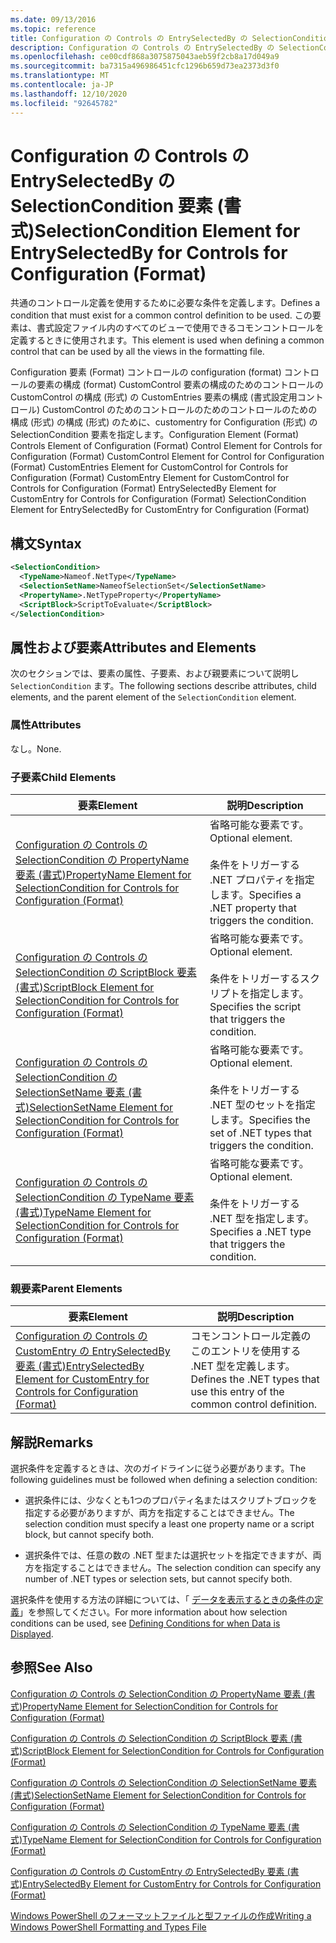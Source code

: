 ```yaml
---
ms.date: 09/13/2016
ms.topic: reference
title: Configuration の Controls の EntrySelectedBy の SelectionCondition 要素 (書式)
description: Configuration の Controls の EntrySelectedBy の SelectionCondition 要素 (書式)
ms.openlocfilehash: ce00cdf868a3075875043aeb59f2cb8a17d049a9
ms.sourcegitcommit: ba7315a496986451cfc1296b659d73ea2373d3f0
ms.translationtype: MT
ms.contentlocale: ja-JP
ms.lasthandoff: 12/10/2020
ms.locfileid: "92645782"
---
```

# <a name="selectioncondition-element-for-entryselectedby-for-controls-for-configuration-format"></a><span data-ttu-id="02ed4-103">Configuration の Controls の EntrySelectedBy の SelectionCondition 要素 (書式)</span><span class="sxs-lookup"><span data-stu-id="02ed4-103">SelectionCondition Element for EntrySelectedBy for Controls for Configuration (Format)</span></span>

<span data-ttu-id="02ed4-104">共通のコントロール定義を使用するために必要な条件を定義します。</span><span class="sxs-lookup"><span data-stu-id="02ed4-104">Defines a condition that must exist for a common control definition to be used.</span></span> <span data-ttu-id="02ed4-105">この要素は、書式設定ファイル内のすべてのビューで使用できるコモンコントロールを定義するときに使用されます。</span><span class="sxs-lookup"><span data-stu-id="02ed4-105">This element is used when defining a common control that can be used by all the views in the formatting file.</span></span>

<span data-ttu-id="02ed4-106">Configuration 要素 (Format) コントロールの configuration (format) コントロールの要素の構成 (format) CustomControl 要素の構成のためのコントロールの CustomControl の構成 (形式) の CustomEntries 要素の構成 (書式設定用コントロール) CustomControl のためのコントロールのためのコントロールのための構成 (形式) の構成 (形式) のために、customentry for Configuration (形式) の SelectionCondition 要素を指定します。</span><span class="sxs-lookup"><span data-stu-id="02ed4-106">Configuration Element (Format) Controls Element of Configuration (Format) Control Element for Controls for Configuration (Format) CustomControl Element for Control for Configuration (Format) CustomEntries Element for CustomControl for Controls for Configuration (Format) CustomEntry Element for CustomControl for Controls for Configuration (Format) EntrySelectedBy Element for CustomEntry for Controls for Configuration (Format) SelectionCondition Element for EntrySelectedBy for CustomEntry for Configuration (Format)</span></span>

## <a name="syntax"></a><span data-ttu-id="02ed4-107">構文</span><span class="sxs-lookup"><span data-stu-id="02ed4-107">Syntax</span></span>

```xml
<SelectionCondition>
  <TypeName>Nameof.NetType</TypeName>
  <SelectionSetName>NameofSelectionSet</SelectionSetName>
  <PropertyName>.NetTypeProperty</PropertyName>
  <ScriptBlock>ScriptToEvaluate</ScriptBlock>
</SelectionCondition>
```

## <a name="attributes-and-elements"></a><span data-ttu-id="02ed4-108">属性および要素</span><span class="sxs-lookup"><span data-stu-id="02ed4-108">Attributes and Elements</span></span>

<span data-ttu-id="02ed4-109">次のセクションでは、要素の属性、子要素、および親要素について説明し `SelectionCondition` ます。</span><span class="sxs-lookup"><span data-stu-id="02ed4-109">The following sections describe attributes, child elements, and the parent element of the `SelectionCondition` element.</span></span>

### <a name="attributes"></a><span data-ttu-id="02ed4-110">属性</span><span class="sxs-lookup"><span data-stu-id="02ed4-110">Attributes</span></span>

<span data-ttu-id="02ed4-111">なし。</span><span class="sxs-lookup"><span data-stu-id="02ed4-111">None.</span></span>

### <a name="child-elements"></a><span data-ttu-id="02ed4-112">子要素</span><span class="sxs-lookup"><span data-stu-id="02ed4-112">Child Elements</span></span>

|<span data-ttu-id="02ed4-113">要素</span><span class="sxs-lookup"><span data-stu-id="02ed4-113">Element</span></span>|<span data-ttu-id="02ed4-114">説明</span><span class="sxs-lookup"><span data-stu-id="02ed4-114">Description</span></span>|
|-------------|-----------------|
|[<span data-ttu-id="02ed4-115">Configuration の Controls の SelectionCondition の PropertyName 要素 (書式)</span><span class="sxs-lookup"><span data-stu-id="02ed4-115">PropertyName Element for SelectionCondition for Controls for Configuration (Format)</span></span>](./propertyname-element-for-selectioncondition-for-controls-for-configuration-format.md)|<span data-ttu-id="02ed4-116">省略可能な要素です。</span><span class="sxs-lookup"><span data-stu-id="02ed4-116">Optional element.</span></span><br /><br /> <span data-ttu-id="02ed4-117">条件をトリガーする .NET プロパティを指定します。</span><span class="sxs-lookup"><span data-stu-id="02ed4-117">Specifies a .NET property that triggers the condition.</span></span>|
|[<span data-ttu-id="02ed4-118">Configuration の Controls の SelectionCondition の ScriptBlock 要素 (書式)</span><span class="sxs-lookup"><span data-stu-id="02ed4-118">ScriptBlock Element for SelectionCondition for Controls for Configuration (Format)</span></span>](./scriptblock-element-for-selectioncondition-for-controls-for-configuration-format.md)|<span data-ttu-id="02ed4-119">省略可能な要素です。</span><span class="sxs-lookup"><span data-stu-id="02ed4-119">Optional element.</span></span><br /><br /> <span data-ttu-id="02ed4-120">条件をトリガーするスクリプトを指定します。</span><span class="sxs-lookup"><span data-stu-id="02ed4-120">Specifies the script that triggers the condition.</span></span>|
|[<span data-ttu-id="02ed4-121">Configuration の Controls の SelectionCondition の SelectionSetName 要素 (書式)</span><span class="sxs-lookup"><span data-stu-id="02ed4-121">SelectionSetName Element for SelectionCondition for Controls for Configuration (Format)</span></span>](./selectionsetname-element-for-selectioncondition-for-controls-for-configuration-format.md)|<span data-ttu-id="02ed4-122">省略可能な要素です。</span><span class="sxs-lookup"><span data-stu-id="02ed4-122">Optional element.</span></span><br /><br /> <span data-ttu-id="02ed4-123">条件をトリガーする .NET 型のセットを指定します。</span><span class="sxs-lookup"><span data-stu-id="02ed4-123">Specifies the set of .NET types that triggers the condition.</span></span>|
|[<span data-ttu-id="02ed4-124">Configuration の Controls の SelectionCondition の TypeName 要素 (書式)</span><span class="sxs-lookup"><span data-stu-id="02ed4-124">TypeName Element for SelectionCondition for Controls for Configuration (Format)</span></span>](./typename-element-for-selectioncondition-for-controls-for-configuration-format.md)|<span data-ttu-id="02ed4-125">省略可能な要素です。</span><span class="sxs-lookup"><span data-stu-id="02ed4-125">Optional element.</span></span><br /><br /> <span data-ttu-id="02ed4-126">条件をトリガーする .NET 型を指定します。</span><span class="sxs-lookup"><span data-stu-id="02ed4-126">Specifies a .NET type that triggers the condition.</span></span>|

### <a name="parent-elements"></a><span data-ttu-id="02ed4-127">親要素</span><span class="sxs-lookup"><span data-stu-id="02ed4-127">Parent Elements</span></span>

|<span data-ttu-id="02ed4-128">要素</span><span class="sxs-lookup"><span data-stu-id="02ed4-128">Element</span></span>|<span data-ttu-id="02ed4-129">説明</span><span class="sxs-lookup"><span data-stu-id="02ed4-129">Description</span></span>|
|-------------|-----------------|
|[<span data-ttu-id="02ed4-130">Configuration の Controls の CustomEntry の EntrySelectedBy 要素 (書式)</span><span class="sxs-lookup"><span data-stu-id="02ed4-130">EntrySelectedBy Element for CustomEntry for Controls for Configuration (Format)</span></span>](./entryselectedby-element-for-customentry-for-controls-for-configuration-format.md)|<span data-ttu-id="02ed4-131">コモンコントロール定義のこのエントリを使用する .NET 型を定義します。</span><span class="sxs-lookup"><span data-stu-id="02ed4-131">Defines the .NET types that use this entry of the common control definition.</span></span>|

## <a name="remarks"></a><span data-ttu-id="02ed4-132">解説</span><span class="sxs-lookup"><span data-stu-id="02ed4-132">Remarks</span></span>

<span data-ttu-id="02ed4-133">選択条件を定義するときは、次のガイドラインに従う必要があります。</span><span class="sxs-lookup"><span data-stu-id="02ed4-133">The following guidelines must be followed when defining a selection condition:</span></span>

- <span data-ttu-id="02ed4-134">選択条件には、少なくとも1つのプロパティ名またはスクリプトブロックを指定する必要がありますが、両方を指定することはできません。</span><span class="sxs-lookup"><span data-stu-id="02ed4-134">The selection condition must specify a least one property name or a script block, but cannot specify both.</span></span>

- <span data-ttu-id="02ed4-135">選択条件では、任意の数の .NET 型または選択セットを指定できますが、両方を指定することはできません。</span><span class="sxs-lookup"><span data-stu-id="02ed4-135">The selection condition can specify any number of .NET types or selection sets, but cannot specify both.</span></span>

<span data-ttu-id="02ed4-136">選択条件を使用する方法の詳細については、「 [データを表示するときの条件の定義](./defining-conditions-for-displaying-data.md)」を参照してください。</span><span class="sxs-lookup"><span data-stu-id="02ed4-136">For more information about how selection conditions can be used, see [Defining Conditions for when Data is Displayed](./defining-conditions-for-displaying-data.md).</span></span>

## <a name="see-also"></a><span data-ttu-id="02ed4-137">参照</span><span class="sxs-lookup"><span data-stu-id="02ed4-137">See Also</span></span>

[<span data-ttu-id="02ed4-138">Configuration の Controls の SelectionCondition の PropertyName 要素 (書式)</span><span class="sxs-lookup"><span data-stu-id="02ed4-138">PropertyName Element for SelectionCondition for Controls for Configuration (Format)</span></span>](./propertyname-element-for-selectioncondition-for-controls-for-configuration-format.md)

[<span data-ttu-id="02ed4-139">Configuration の Controls の SelectionCondition の ScriptBlock 要素 (書式)</span><span class="sxs-lookup"><span data-stu-id="02ed4-139">ScriptBlock Element for SelectionCondition for Controls for Configuration (Format)</span></span>](./scriptblock-element-for-selectioncondition-for-controls-for-configuration-format.md)

[<span data-ttu-id="02ed4-140">Configuration の Controls の SelectionCondition の SelectionSetName 要素 (書式)</span><span class="sxs-lookup"><span data-stu-id="02ed4-140">SelectionSetName Element for SelectionCondition for Controls for Configuration (Format)</span></span>](./selectionsetname-element-for-selectioncondition-for-controls-for-configuration-format.md)

[<span data-ttu-id="02ed4-141">Configuration の Controls の SelectionCondition の TypeName 要素 (書式)</span><span class="sxs-lookup"><span data-stu-id="02ed4-141">TypeName Element for SelectionCondition for Controls for Configuration (Format)</span></span>](./typename-element-for-selectioncondition-for-controls-for-configuration-format.md)

[<span data-ttu-id="02ed4-142">Configuration の Controls の CustomEntry の EntrySelectedBy 要素 (書式)</span><span class="sxs-lookup"><span data-stu-id="02ed4-142">EntrySelectedBy Element for CustomEntry for Controls for Configuration (Format)</span></span>](./entryselectedby-element-for-customentry-for-controls-for-configuration-format.md)

[<span data-ttu-id="02ed4-143">Windows PowerShell のフォーマットファイルと型ファイルの作成</span><span class="sxs-lookup"><span data-stu-id="02ed4-143">Writing a Windows PowerShell Formatting and Types File</span></span>](./writing-a-powershell-formatting-file.md)
